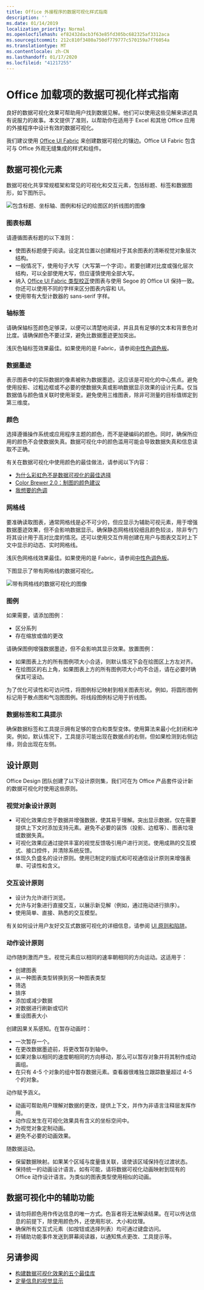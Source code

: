 ```yaml
---
title: Office 外接程序的数据可视化样式指南
description: ''
ms.date: 01/14/2019
localization_priority: Normal
ms.openlocfilehash: ef82432dacb3f63e85fd305bc682325af3312aca
ms.sourcegitcommit: 212c810f3480a750df779777c570159a7f76054a
ms.translationtype: MT
ms.contentlocale: zh-CN
ms.lasthandoff: 01/17/2020
ms.locfileid: "41217255"
---
```

# <a name="data-visualization-style-guidelines-for-office-add-ins"></a>Office 加载项的数据可视化样式指南

良好的数据可视化效果可帮助用户找到数据见解。他们可以使用这些见解来讲述具有说服力的故事。本文提供了准则，以帮助你在适用于 Excel 和其他 Office 应用的外接程序中设计有效的数据可视化。

我们建议使用 [Office UI Fabric](https://developer.microsoft.com/fabric) 来创建数据可视化的镶边。Office UI Fabric 包含可与 Office 外观无缝集成的样式和组件。 

<!--The following figure shows a data visualization in an add-in that uses Fabric.

![Image of a data visualization with Fabric elements applied**](../images/fabric-data-visualization.png) 

-->

## <a name="data-visualization-elements"></a>数据可视化元素

数据可视化共享常规框架和常见的可视化和交互元素，包括标题、标签和数据图形，如下图所示。

![包含标题、坐标轴、图例和标记的绘图区的折线图的图像](../images/excel-charts-visualization.png)

### <a name="chart-titles"></a>图表标题

请遵循图表标题的以下准则：

- 使图表标题便于阅读。设定其位置以创建相对于其余图表的清晰视觉对象层次结构。
- 一般情况下，使用句子大写（大写第一个字词）。若要创建对比度或强化层次结构，可以全部使用大写，但应谨慎使用全部大写。
- 纳入 [Office UI Fabric 类型校正](https://developer.microsoft.com/fabric#/styles/typography)使图表与使用 Segoe 的 Office UI 保持一致。你还可以使用不同的字样来区分图表内容和 UI。
- 使用带有大型计数器的 sans-serif 字样。

### <a name="axis-labels"></a>轴标签

请确保轴标签颜色足够深，以便可以清楚地阅读，并且具有足够的文本和背景色对比度。请确保颜色不要过深，避免比数据墨迹更加突出。

浅灰色轴标签效果最佳。如果使用的是 Fabric，请参阅[中性色调色板](https://developer.microsoft.com/fabric#/styles/colors)。

### <a name="data-ink"></a>数据墨迹

表示图表中的实际数据的像素被称为数据墨迹。这应该是可视化的中心焦点。避免使用投影、过粗边框或不必要的使数据失真或影响数据显示效果的设计元素。仅当数据值与颜色值关联时使用渐变。避免使用三维图表，除非可测量的目标值绑定到第三维度。

### <a name="color"></a>颜色

选择遵循操作系统或应用程序主题的颜色，而不是硬编码的颜色。同时，确保所应用的颜色不会使数据失真。数据可视化中的颜色滥用可能会导致数据失真和信息读取不正确。

有关在数据可视化中使用颜色的最佳做法，请参阅以下内容：

- [为什么彩虹色不是数据可视化的最佳选择](https://www.poynter.org/2013/why-rainbow-colors-arent-always-the-best-options-for-data-visualizations/224413/)
- [Color Brewer 2.0：制图的颜色建议](http://colorbrewer2.org/)
- [我想要的色调](https://tools.medialab.sciences-po.fr/iwanthue/)

### <a name="gridlines"></a>网格线

要准确读取图表，通常网格线是必不可少的，但应显示为辅助可视元素，用于增强数据墨迹效果，但不会影响数据显示。确保静态网格线较细且颜色较淡，除非专门将其设计用于高对比度的情况。还可以使用交互作用创建在用户与图表交互时上下文中显示的动态、实时网格线。

浅灰色网格线效果最佳。如果使用的是 Fabric，请参阅[中性色调色板](https://developer.microsoft.com/fabric#/styles/colors)。

下图显示了带有网格线的数据可视化。

![带有网格线的数据可视化的图像](../images/data-visualization.png)

### <a name="legends"></a>图例

如果需要，请添加图例：

- 区分系列
- 存在缩放或值的更改

请确保图例增强数据墨迹，但不会影响其显示效果。放置图例：


- 如果图表上方的所有图例项大小合适，则默认情况下会在绘图区上方左对齐。
- 在绘图区的右上角，如果图表上方的所有图例项大小均不合适，请在必要时确保其可滚动。

为了优化可读性和可访问性，将图例标记映射到相关图表形状。例如，将圆形图例标记用于散点图和气泡图图例。将线段图例标记用于折线图。

### <a name="data-labels-and-tooltips"></a>数据标签和工具提示

确保数据标签和工具提示拥有足够的空白和类型变体。使用算法来最小化封闭和冲突。例如，默认情况下，工具提示可能出现在数据点的右侧，但如果检测到右侧边缘，则会出现在左侧。

## <a name="design-principles"></a>设计原则

Office Design 团队创建了以下设计原则集，我们可在为 Office 产品套件设计新的数据可视化时使用这些原则。

### <a name="visual-design-principles"></a>视觉对象设计原则

- 可视化效果应忠于数据并增强数据，使其易于理解。突出显示数据，仅在需要提供上下文时添加支持元素。避免不必要的装饰（投影、边框等）、图表垃圾或数据失真。
- 可视化效果应通过提供丰富的视觉反馈吸引用户进行浏览。使用成熟的交互模式、接口控件，并清除系统反馈。
- 体现久负盛名的设计原则。使用已制定的版式和可视通信设计原则来增强表单、可读性和含义。

### <a name="interaction-design-principles"></a>交互设计原则

- 设计为允许进行浏览。
- 允许与对象进行直接交互，以展示新见解（例如，通过拖动进行排序）。
- 使用简单、直接、熟悉的交互模型。

有关如何设计用户友好交互式数据可视化的详细信息，请参阅 [UI 原则和陷阱](https://uitraps.com/)。

### <a name="motion-design-principles"></a>动作设计原则

动作随刺激而产生。视觉元素应以相同的速率朝相同的方向运动。这适用于：

- 创建图表
- 从一种图表类型转换到另一种图表类型
- 筛选
- 排序
- 添加或减少数据
- 对数据进行刷新或切片
- 重设图表大小

创建因果关系感知。在暂存动画时：

- 一次暂存一个。 
- 在更改数据墨迹前，将更改暂存到轴中。
- 如果对象以相同的速度朝相同的方向移动，那么可以暂存对象并将其制作成动画组。
- 在只有 4-5 个对象的组中暂存数据元素。查看器很难独立跟踪数量超过 4-5 个的对象。

动作赋予涵义。

- 动画可帮助用户理解对数据的更改，提供上下文，并作为非语言注释层发挥作用。
- 动作应发生在可视化效果具有含义的坐标空间中。
- 为视觉对象定制动画。 
- 避免不必要的动画效果。

随数据运动。

- 保留数据映射。如果某个区域与度量值关联，请使该区域保持在过渡状态。
- 保持统一的动画设计语言。如有可能，请将数据可视化动画映射到现有的 Office 动作设计语言。为类似的图表类型使用相似的动画。

## <a name="accessibility-in-data-visualizations"></a>数据可视化中的辅助功能

- 请勿将颜色用作传达信息的唯一方式。色盲者将无法解读结果。在可以传达信息的前提下，除使用颜色外，还使用形状、大小和纹理。
- 确保所有交互式元素（如按钮或选择列表）均可通过键盘访问。
- 将辅助功能事件发送到屏幕阅读器，以通知焦点更改、工具提示等。

## <a name="see-also"></a>另请参阅 

- [构建数据可视化效果的五个最佳库](https://www.fastcompany.com/3029760/the-five-best-libraries-for-building-data-vizualizations)
- [定量信息的视觉显示](https://www.edwardtufte.com/tufte/books_vdqi)
